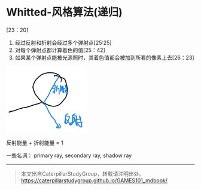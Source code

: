 
# Whitted-风格算法(递归)

[23：20]

1. 经过反射和折射会经过多个弹射点[25:25]
2. 对每个弹射点都计算着色的值[25：42]
3. 如果某个弹射点能被光源照时，其着色值都会被加到所看的像素上去[26：23]

![](../assets/15.PNG)

反射能量 + 折射能量 = 1

一些名词： primary ray, secondary ray, shadow ray

------------------------------

> 本文出自CaterpillarStudyGroup，转载请注明出处。  
> https://caterpillarstudygroup.github.io/GAMES101_mdbook/